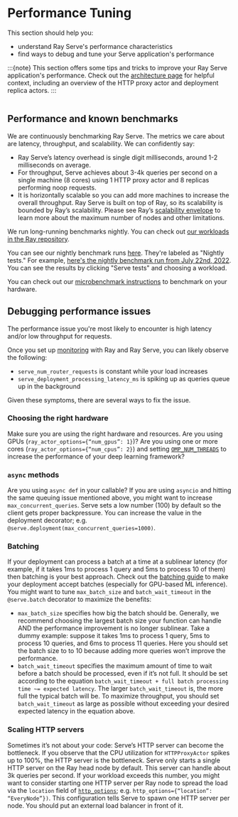 # Performance Tuning

This section should help you:

- understand Ray Serve's performance characteristics
- find ways to debug and tune your Serve application's performance

:::{note}
This section offers some tips and tricks to improve your Ray Serve application's performance. Check out the [architecture page](serve-architecture) for helpful context, including an overview of the HTTP proxy actor and deployment replica actors.
:::

```{contents}
```

## Performance and known benchmarks

We are continuously benchmarking Ray Serve. The metrics we care about are latency, throughput, and scalability. We can confidently say:

- Ray Serve’s latency overhead is single digit milliseconds, around 1-2 milliseconds on average.
- For throughput, Serve achieves about 3-4k queries per second on a single machine (8 cores) using 1 HTTP proxy actor and 8 replicas performing noop requests.
- It is horizontally scalable so you can add more machines to increase the overall throughput. Ray Serve is built on top of Ray,
  so its scalability is bounded by Ray’s scalability. Please see Ray’s [scalability envelope](https://github.com/ray-project/ray/blob/master/release/benchmarks/README.md)
  to learn more about the maximum number of nodes and other limitations.

We run long-running benchmarks nightly. You can check out [our workloads in the Ray repository](https://github.com/ray-project/ray/tree/master/release/serve_tests/workloads).

You can see our nightly benchmark runs [here](https://buildkite.com/ray-project/release-tests-branch/builds?branch=master). They're labeled as "Nightly tests." For example, [here's the nightly benchmark run from July 22nd, 2022](https://buildkite.com/ray-project/release-tests-branch/builds/806). You can see the results by clicking "Serve tests" and choosing a workload.

You can check out our [microbenchmark instructions](https://github.com/ray-project/ray/blob/master/python/ray/serve/benchmarks/README.md)
to benchmark on your hardware.

## Debugging performance issues

The performance issue you're most likely to encounter is high latency and/or low throughput for requests.

Once you set up [monitoring](serve-monitoring) with Ray and Ray Serve, you can likely observe the following:

- `serve_num_router_requests` is constant while your load increases
- `serve_deployment_processing_latency_ms` is spiking up as queries queue up in the background

Given these symptoms, there are several ways to fix the issue.

### Choosing the right hardware

Make sure you are using the right hardware and resources.
Are you using GPUs (`ray_actor_options={“num_gpus”: 1}`)? Are you using one or more cores (`ray_actor_options={“num_cpus”: 2}`) and setting [`OMP_NUM_THREADS`](serve-omp-num-threads) to increase the performance of your deep learning framework?

### `async` methods

Are you using `async def` in your callable? If you are using `asyncio` and
hitting the same queuing issue mentioned above, you might want to increase
`max_concurrent_queries`. Serve sets a low number (100) by default so the client gets
proper backpressure. You can increase the value in the deployment decorator; e.g.
`@serve.deployment(max_concurrent_queries=1000)`.

### Batching

If your deployment can process a batch at a time at a sublinear latency
(for example, if it takes 1ms to process 1 query and 5ms to process 10 of them)
then batching is your best approach. Check out the [batching guide](serve-batching) to
make your deployment accept batches (especially for GPU-based ML inference). You might want to tune `max_batch_size` and `batch_wait_timeout` in the `@serve.batch` decorator to maximize the benefits:

- `max_batch_size` specifies how big the batch should be. Generally,
  we recommend choosing the largest batch size your function can handle
  AND the performance improvement is no longer sublinear. Take a dummy
  example: suppose it takes 1ms to process 1 query, 5ms to process 10 queries,
  and 6ms to process 11 queries. Here you should set the batch size to to 10
  because adding more queries won’t improve the performance.
- `batch_wait_timeout` specifies the maximum amount of time to wait before
  a batch should be processed, even if it’s not full.  It should be set according
  to the equation `batch_wait_timeout + full batch processing time ~= expected latency`.
  The larger `batch_wait_timeout` is, the more full the typical batch will be.
  To maximize throughput, you should set `batch_wait_timeout` as large as possible without exceeding your desired expected latency in the equation above.

### Scaling HTTP servers

Sometimes it’s not about your code: Serve’s HTTP server can become the bottleneck.
If you observe that the CPU utilization for `HTTPProxyActor` spikes up to 100%, the HTTP server is the bottleneck.
Serve only starts a single HTTP server on the Ray head node by default.
This server can handle about 3k queries per second.
If your workload exceeds this number, you might want to consider starting one
HTTP server per Ray node to spread the load via the `location` field of [`http_options`](core-apis); e.g. `http_options={“location”: “EveryNode”})`.
This configuration tells Serve to spawn one HTTP server per node.
You should put an external load balancer in front of it.
